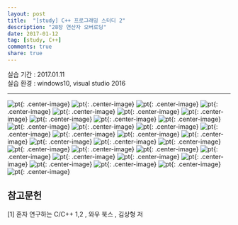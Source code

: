 ---layout: post
title:  "[study] C++ 프로그래밍 스터디 2"
description: "28장 연산자 오버로딩"
date: 2017-01-12
tag: [study, C++]
comments: true
share: true  
---


실습 기간 : 2017.01.11  
실습 환경 : windows10, visual studio 2016  

---

![pt]({{site.url}}/img/C++/seminar2/02.jpg){: .center-image}
![pt]({{site.url}}/img/C++/seminar2/03.jpg){: .center-image}
![pt]({{site.url}}/img/C++/seminar2/04.jpg){: .center-image}
![pt]({{site.url}}/img/C++/seminar2/05.jpg){: .center-image}
![pt]({{site.url}}/img/C++/seminar2/06.jpg){: .center-image}
![pt]({{site.url}}/img/C++/seminar2/07.jpg){: .center-image}
![pt]({{site.url}}/img/C++/seminar2/08.jpg){: .center-image}
![pt]({{site.url}}/img/C++/seminar2/09.jpg){: .center-image}
![pt]({{site.url}}/img/C++/seminar2/10.jpg){: .center-image}
![pt]({{site.url}}/img/C++/seminar2/11.jpg){: .center-image}
![pt]({{site.url}}/img/C++/seminar2/12.jpg){: .center-image}
![pt]({{site.url}}/img/C++/seminar2/13.jpg){: .center-image}
![pt]({{site.url}}/img/C++/seminar2/14.jpg){: .center-image}
![pt]({{site.url}}/img/C++/seminar2/15.jpg){: .center-image}
![pt]({{site.url}}/img/C++/seminar2/16.jpg){: .center-image}
![pt]({{site.url}}/img/C++/seminar2/17.jpg){: .center-image}
![pt]({{site.url}}/img/C++/seminar2/18.jpg){: .center-image}
![pt]({{site.url}}/img/C++/seminar2/19.jpg){: .center-image}
![pt]({{site.url}}/img/C++/seminar2/20.jpg){: .center-image}
![pt]({{site.url}}/img/C++/seminar2/21.jpg){: .center-image}
![pt]({{site.url}}/img/C++/seminar2/22.jpg){: .center-image}
![pt]({{site.url}}/img/C++/seminar2/23.jpg){: .center-image}
![pt]({{site.url}}/img/C++/seminar2/24.jpg){: .center-image}
![pt]({{site.url}}/img/C++/seminar2/25.jpg){: .center-image}
![pt]({{site.url}}/img/C++/seminar2/26.jpg){: .center-image}
![pt]({{site.url}}/img/C++/seminar2/27.jpg){: .center-image}
![pt]({{site.url}}/img/C++/seminar2/28.jpg){: .center-image}
![pt]({{site.url}}/img/C++/seminar2/29.jpg){: .center-image}
![pt]({{site.url}}/img/C++/seminar2/30.jpg){: .center-image}
![pt]({{site.url}}/img/C++/seminar2/31.jpg){: .center-image}
![pt]({{site.url}}/img/C++/seminar2/32.jpg){: .center-image}

참고문헌
---

[1] 혼자 연구하는 C/C++ 1,2 , 와우 북스 , 김상형 저
